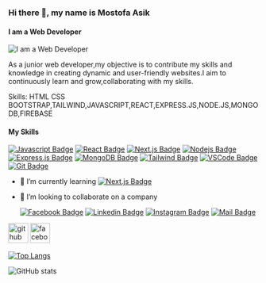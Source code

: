 ### Hi there 👋, my name is Mostofa Asik

#### I am a Web Developer

![I am a Web Developer](https://i.ibb.co.com/4sK2zQW/myImage.jpg)

As a junior web developer,my objective is to contribute my skills and knowledge in creating dynamic and user-friendly websites.I aim to continuously learn and grow,collaborating with my skills.

Skills: HTML CSS BOOTSTRAP,TAILWIND,JAVASCRIPT,REACT,EXPRESS.JS,NODE.JS,MONGODB,FIREBASE

#### My Skills

[![Javascript Badge](https://img.shields.io/badge/-Javascript-F0DB4F?style=for-the-badge&labelColor=black&logo=javascript&logoColor=F0DB4F)](#) [![React Badge](https://img.shields.io/badge/-React-61DBFB?style=for-the-badge&labelColor=black&logo=react&logoColor=61DBFB)](#) [![Next.js Badge](https://img.shields.io/badge/next.js-000000?style=for-the-badge&logo=nextdotjs&logoColor=white)](#) [![Nodejs Badge](https://img.shields.io/badge/-Nodejs-3C873A?style=for-the-badge&labelColor=black&logo=node.js&logoColor=3C873A)](#) [![Express.js Badge](https://img.shields.io/badge/Express.js-000000?style=for-the-badge&logo=express&logoColor=white)](#) [![MongoDB Badge](https://img.shields.io/badge/MongoDB-4EA94B?style=for-the-badge&logo=mongodb&logoColor=white)](#) [![Tailwind Badge](https://img.shields.io/badge/Tailwind%20CSS-092749?style=for-the-badge&logo=tailwindcss&logoColor=06B6D4&labelColor=000000)](#) [![VSCode Badge](https://img.shields.io/badge/Visual_Studio-5C2D91?style=for-the-badge&logo=visual%20studio&logoColor=white)](#) [![Git Badge](https://img.shields.io/badge/Git-F05032?style=for-the-badge&logo=git&logoColor=white)](#)

- 🌱 I’m currently learning [![Next.js Badge](https://img.shields.io/badge/next.js-000000?style=for-the-badge&logo=nextdotjs&logoColor=white)](#)
- 👯 I’m looking to collaborate on a company

  [![Facebook Badge](https://img.shields.io/badge/Facebook-1877F2?style=for-the-badge&logo=facebook&logoColor=white)](https://www.facebook.com/MAS15060) [![Linkedin Badge](https://img.shields.io/badge/LinkedIn-0077B5?style=for-the-badge&logo=linkedin&logoColor=white)](https://www.linkedin.com/in/mostofa-asik-06ba6327b/) [![Instagram Badge](https://img.shields.io/badge/Instagram-E4405F?style=for-the-badge&logo=instagram&logoColor=white)](https://www.instagram.com/mostofaasik/) [![Mail Badge](https://img.shields.io/badge/Gmail-D14836?style=for-the-badge&logo=gmail&logoColor=white)](mailto:mmostofaasik@gmail.com)

[<img src='https://cdn.jsdelivr.net/npm/simple-icons@3.0.1/icons/github.svg' alt='github' height='40'>](https://github.com/MostofaAsik) [<img src='https://cdn.jsdelivr.net/npm/simple-icons@3.0.1/icons/facebook.svg' alt='facebook' height='40'>](https://www.facebook.com/MAS15060)

[![Top Langs](https://github-readme-stats.vercel.app/api/top-langs/?username=MostofaAsik)](https://github.com/anuraghazra/github-readme-stats)

![GitHub stats](https://github-readme-stats.vercel.app/api?username=MostofaAsik&show_icons=true&count_private=true)
